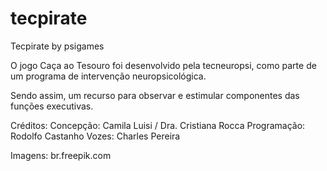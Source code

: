 # tecpirate
Tecpirate by psigames

O jogo Caça ao Tesouro foi desenvolvido pela tecneuropsi, como parte de um programa de intervenção neuropsicológica.

Sendo assim, um recurso para observar e estimular componentes das funções executivas.

Créditos:
Concepção: Camila Luisi / Dra. Cristiana Rocca
Programação: Rodolfo Castanho
Vozes: Charles Pereira

Imagens: br.freepik.com
